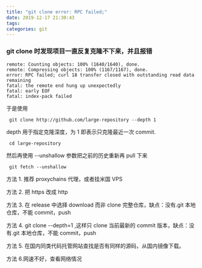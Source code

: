 ```yaml
---
title: "git clone error: RPC failed;"
date: 2019-12-17 21:30:43
tags: 
categories: git
---
```


### git clone 时发现项目一直反复克隆不下来，并且报错

```
remote: Counting objects: 100% (1640/1640), done.
remote: Compressing objects: 100% (1167/1167), done.
error: RPC failed; curl 18 transfer closed with outstanding read data remaining
fatal: the remote end hung up unexpectedly
fatal: early EOF
fatal: index-pack failed

```

于是使用

```
 git clone http://github.com/large-repository --depth 1
```

depth 用于指定克隆深度，为 1 即表示只克隆最近一次 commit.

```
 cd large-repository
```

然后再使用 --unshallow 参数把之前的历史重新再 pull 下来

```
 git fetch --unshallow
```

方法 1. 推荐 proxychains 代理，或者挂米国 VPS

方法 2. 把 https 改成 http

方法 3. 在 release 中选择 download 而非 clone 完整仓库，缺点：没有.git 本地仓库，不能 commit，push

方法 4. git clone --depth=1 ,这样只 clone 当前最新的 commit 版本，缺点：没有.git 本地仓库，不能 commit，push

方法 5. 在国内同类代码托管网站查找是否有同样的源码，从国内镜像下载。

方法 6.网速不好，查看网络情况
